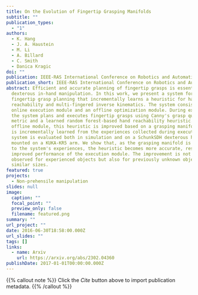 ```yaml
---
title: On the Evolution of Fingertip Grasping Manifolds
subtitle: ""
publication_types:
  - "1"
authors:
  - K. Hang
  - J. A. Haustein
  - M. Li
  - A. Billard
  - C. Smith
  - Danica Kragic
doi: ""
publication: IEEE-RAS International Conference on Robotics and Automation (ICRA)
publication_short: IEEE-RAS International Conference on Robotics and Automation (ICRA)
abstract: Efficient and accurate planning of fingertip grasps is essential for
  dexterous in-hand manipulation. In this work, we present a system for
  fingertip grasp planning that incrementally learns a heuristic for hand
  reachability and multi-fingered inverse kinematics. The system consists of an
  online execution module and an offline optimization module. During execution,
  the system plans and executes fingertip grasps using Canny's grasp quality
  metric and a learned random forest-based hand reachability heuristic. In the
  offline module, this heuristic is improved based on a grasping manifold that
  is incrementally learned from the experiences collected during execution. The
  system is evaluated both in simulation and on a SchunkSDH dexterous hand
  mounted on a KUKA-KR5 arm. We show that, as the grasping manifold is adapted
  to the system's experiences, the heuristic becomes more accurate, resulting in
  improved performance of the execution module. The improvement is not only
  observed for experienced objects but also for previously unknown objects of
  similar sizes.
featured: true
projects:
  - Non-prehensile manipulation
slides: null
image:
  caption: ""
  focal_point: ""
  preview_only: false
  filename: featured.png
summary: ""
url_project: ""
date: 2016-06-30T18:58:00.000Z
url_slides: ""
tags: []
links:
  - name: Arxiv
    url: https://arxiv.org/abs/2302.04360
publishDate: 2017-01-01T00:00:00.000Z
---
```


{{% callout note %}}
Click the _Cite_ button above to import publication metadata.
{{% /callout %}}



